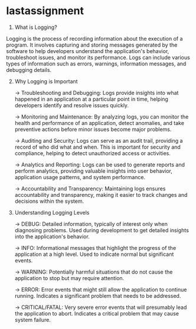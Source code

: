 # lastassignment




 1. What is Logging?

Logging is the process of recording information about the execution of a program. It involves capturing and storing messages generated by the software to help developers understand the application's behavior, troubleshoot issues, and monitor its performance. Logs can include various types of information such as errors, warnings, information messages, and debugging details.





2. Why Logging is Important

     -> Troubleshooting and Debugging: Logs provide insights into what happened in an application at a particular point in time, helping developers identify and resolve issues quickly.

     -> Monitoring and Maintenance: By analyzing logs, you can monitor the health and performance of an application, detect anomalies, and take preventive actions before minor issues become major problems.

     -> Auditing and Security: Logs can serve as an audit trail, providing a record of who did what and when. This is important for security and compliance, helping to detect unauthorized access or activities.

    -> Analytics and Reporting: Logs can be used to generate reports and perform analytics, providing valuable insights into user behavior, application usage patterns, and system performance.

    -> Accountability and Transparency: Maintaining logs ensures accountability and transparency, making it easier to track changes and decisions within the system.




   

3. Understanding Logging Levels

      -> DEBUG: Detailed information, typically of interest only when diagnosing problems. Used during development to get detailed insights into the application's behavior.
 
      -> INFO: Informational messages that highlight the progress of the application at a high level. Used to indicate normal but significant events.

      -> WARNING: Potentially harmful situations that do not cause the application to stop but may require attention.

      -> ERROR: Error events that might still allow the application to continue running. Indicates a significant problem that needs to be addressed.

      -> CRITICAL/FATAL: Very severe error events that will presumably lead the application to abort. Indicates a critical problem that may cause system failure.
